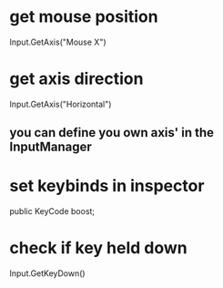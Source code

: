 # get mouse position
Input.GetAxis("Mouse X")

# get axis direction
Input.GetAxis("Horizontal")
## you can define you own axis' in the InputManager

# set keybinds in inspector
public KeyCode boost;

# check if key held down
Input.GetKeyDown()
